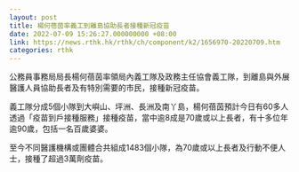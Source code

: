 ```yaml
---
layout: post
title: 楊何蓓茵率義工到離島協助長者接種新冠疫苗
date: 2022-07-09 15:26:27.000000000 +08:00
link: https://news.rthk.hk/rthk/ch/component/k2/1656970-20220709.htm
categories: rthk
---
```


公務員事務局局長楊何蓓茵率領局內義工隊及政務主任協會義工隊，到離島與外展醫護人員協助長者及有特別需要的市民，接種新冠疫苗。

義工隊分成5個小隊到大嶼山、坪洲、長洲及南丫島，楊何蓓茵預計今日有60多人透過「疫苗到戶接種服務」接種疫苗，當中逾8成是70歲或以上長者，有十多位年逾90歲，包括一名百歲婆婆。

至今不同醫護機構或團體合共組成1483個小隊，為70歲或以上長者及行動不便人士，接種了超過3萬劑疫苗。

